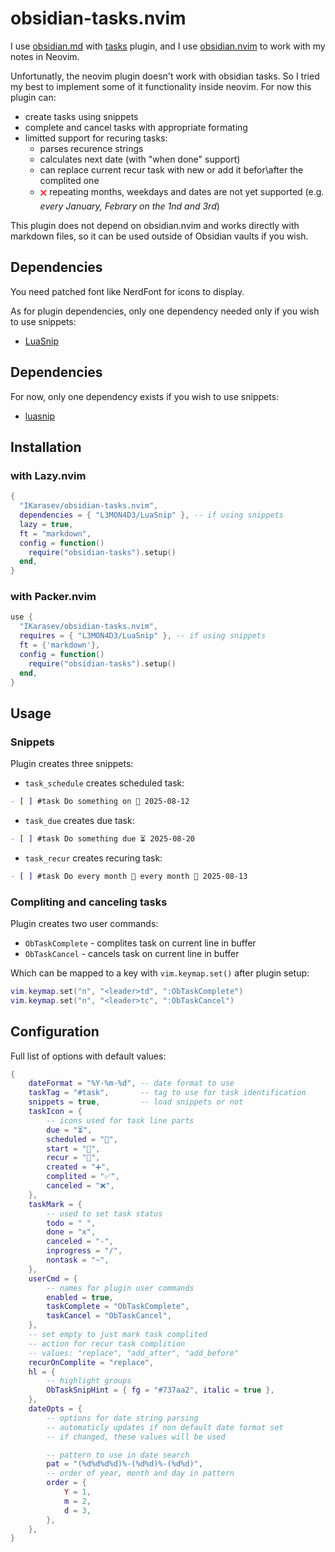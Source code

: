 # obsidian-tasks.nvim

I use [obsidian.md](https://obsidian.md/) with [tasks](https://publish.obsidian.md/tasks/Introduction) plugin,
and I use [obsidian.nvim](https://github.com/obsidian-nvim/obsidian.nvim) to work with my notes in Neovim.

Unfortunatly, the neovim plugin doesn't work with obsidian tasks. So I tried my best to implement some of it
functionality inside neovim. For now this plugin can:
- create tasks using snippets
- complete and cancel tasks with appropriate formating
- limitted support for recuring tasks:
    - parses recurence strings
    - calculates next date (with "when done" support)
    - can replace current recur task with new or add it befor\after the complited one
    - <span style="color:red">🗙</span> repeating months, weekdays and dates are not yet supported (e.g. *every January, Febrary on the 1nd and 3rd*)

This plugin does not depend on obsidian.nvim and works directly with markdown files, so it can be used outside of Obsidian vaults if you wish.

## Dependencies

You need patched font like NerdFont for icons to display.

As for plugin dependencies, only one dependency needed only if you wish to use snippets:
- [LuaSnip](https://github.com/L3MON4D3/LuaSnip)

## Dependencies

For now, only one dependency exists if you wish to use snippets:
- [luasnip](https://github.com/L3MON4D3/LuaSnip)

## Installation

### with Lazy.nvim

```lua
{
  "IKarasev/obsidian-tasks.nvim",
  dependencies = { "L3MON4D3/LuaSnip" }, -- if using snippets
  lazy = true,
  ft = "markdown",
  config = function()
    require("obsidian-tasks").setup()
  end,
}
```

### with Packer.nvim

```lua
use {
  "IKarasev/obsidian-tasks.nvim",
  requires = { "L3MON4D3/LuaSnip" }, -- if using snippets
  ft = {'markdown'},
  config = function()
    require("obsidian-tasks").setup()
  end,
}
```

## Usage

### Snippets

Plugin creates three snippets:
- `task_schedule` creates scheduled task:
```md
- [ ] #task Do something on 📅 2025-08-12
```
- `task_due` creates due task:
```md
- [ ] #task Do something due ⏳ 2025-08-20
```
- `task_recur` creates recuring task:
```md
- [ ] #task Do every month 🔁 every month 🛫 2025-08-13
```

### Compliting and canceling tasks

Plugin creates two user commands:
- `ObTaskComplete` - complites task on current line in buffer
- `ObTaskCancel` - cancels task on current line in buffer

Which can be mapped to a key with `vim.keymap.set()` after plugin setup:

```lua
vim.keymap.set("n", "<leader>td", ":ObTaskComplete")
vim.keymap.set("n", "<leader>tc", ":ObTaskCancel")
```



## Configuration

Full list of options with default values:

```lua
{
    dateFormat = "%Y-%m-%d", -- date format to use 
	taskTag = "#task",       -- tag to use for task identification 
	snippets = true,         -- load snippets or not
	taskIcon = {             
        -- icons used for task line parts
		due = "⏳",
		scheduled = "📅",
		start = "🛫",
		recur = "🔁",
		created = "➕",
		complited = "✅",
		canceled = "❌",
	},
	taskMark = {             
        -- used to set task status
		todo = " ",
		done = "x",
		canceled = "-",
		inprogress = "/",
		nontask = "~",
	},
	userCmd = {              
        -- names for plugin user commands
		enabled = true,
		taskComplete = "ObTaskComplete",
		taskCancel = "ObTaskCancel",
	},
    -- set empty to just mark task complited
    -- action for recur task complition
    -- values: "replace", "add_after", "add_before"
	recurOnComplite = "replace", 
	hl = {                       
        -- highlight groups
		ObTaskSnipHint = { fg = "#737aa2", italic = true },
	},
	dateOpts = {  
        -- options for date string parsing
        -- automaticly updates if non default date format set
        -- if changed, these values will be used

        -- pattern to use in date search
		pat = "(%d%d%d%d)%-(%d%d)%-(%d%d)",
        -- order of year, month and day in pattern
		order = {
			Y = 1,
			m = 2,
			d = 3,
		},
	},
}
```

